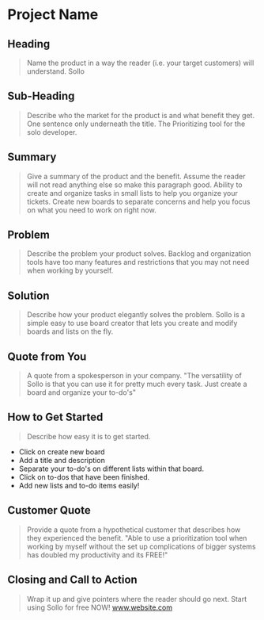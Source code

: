 # Project Name #

<!-- 
> This material was originally posted [here](http://www.quora.com/What-is-Amazons-approach-to-product-development-and-product-management). It is reproduced here for posterities sake.

There is an approach called "working backwards" that is widely used at Amazon. They work backwards from the customer, rather than starting with an idea for a product and trying to bolt customers onto it. While working backwards can be applied to any specific product decision, using this approach is especially important when developing new products or features.

For new initiatives a product manager typically starts by writing an internal press release announcing the finished product. The target audience for the press release is the new/updated product's customers, which can be retail customers or internal users of a tool or technology. Internal press releases are centered around the customer problem, how current solutions (internal or external) fail, and how the new product will blow away existing solutions.

If the benefits listed don't sound very interesting or exciting to customers, then perhaps they're not (and shouldn't be built). Instead, the product manager should keep iterating on the press release until they've come up with benefits that actually sound like benefits. Iterating on a press release is a lot less expensive than iterating on the product itself (and quicker!).

If the press release is more than a page and a half, it is probably too long. Keep it simple. 3-4 sentences for most paragraphs. Cut out the fat. Don't make it into a spec. You can accompany the press release with a FAQ that answers all of the other business or execution questions so the press release can stay focused on what the customer gets. My rule of thumb is that if the press release is hard to write, then the product is probably going to suck. Keep working at it until the outline for each paragraph flows. 

Oh, and I also like to write press-releases in what I call "Oprah-speak" for mainstream consumer products. Imagine you're sitting on Oprah's couch and have just explained the product to her, and then you listen as she explains it to her audience. That's "Oprah-speak", not "Geek-speak".

Once the project moves into development, the press release can be used as a touchstone; a guiding light. The product team can ask themselves, "Are we building what is in the press release?" If they find they're spending time building things that aren't in the press release (overbuilding), they need to ask themselves why. This keeps product development focused on achieving the customer benefits and not building extraneous stuff that takes longer to build, takes resources to maintain, and doesn't provide real customer benefit (at least not enough to warrant inclusion in the press release).
 -->
 
## Heading ##
  > Name the product in a way the reader (i.e. your target customers) will understand.
  Sollo

## Sub-Heading ##
  > Describe who the market for the product is and what benefit they get. One sentence only underneath the title.
  The Prioritizing tool for the solo developer.
## Summary ##
  > Give a summary of the product and the benefit. Assume the reader will not read anything else so make this paragraph good.
  Ability to create and organize tasks in small lists to help you organize your tickets. Create new boards to separate concerns and help     you focus on what you need to work on right now.
## Problem ##
  > Describe the problem your product solves.
 Backlog and organization tools have too many features and restrictions that you may not need when working by yourself. 
## Solution ##
  > Describe how your product elegantly solves the problem.
 Sollo is a simple easy to use board creator that lets you create and modify boards and lists on the fly.
## Quote from You ##
  > A quote from a spokesperson in your company.
  "The versatility of Sollo is that you can use it for pretty much every task. Just create a board and organize your to-do's"
## How to Get Started ##
  > Describe how easy it is to get started.
  - Click on create new board
  - Add a title and description
  - Separate your to-do's on different lists within that board.
  - Click on to-dos that have been finished.
  - Add new lists and to-do items easily!
## Customer Quote ##
  > Provide a quote from a hypothetical customer that describes how they experienced the benefit.
  "Able to use a prioritization tool when working by myself without the set up complications of bigger systems has doubled my
  productivity and its FREE!"
## Closing and Call to Action ##
  > Wrap it up and give pointers where the reader should go next.
  Start using Sollo for free NOW! www.website.com
